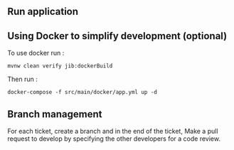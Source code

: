 ## Run application

## Using Docker to simplify development (optional)

To use docker run :

    mvnw clean verify jib:dockerBuild

Then run :

    docker-compose -f src/main/docker/app.yml up -d

## Branch management 

For each ticket, create a branch and in the end of the ticket, 
Make a pull request to develop by specifying the other developers for a code review.
